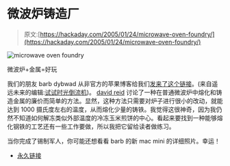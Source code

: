 # 微波炉铸造厂

> 原文:[https://hackaday.com/2005/01/24/microwave-oven-foundry/](https://hackaday.com/2005/01/24/microwave-oven-foundry/)

![microwave oven foundry](img/6b734b35322a79eeaf55be58536e051c.png)

微波炉+金属=好玩

我们的朋友 barb dybwad 从非官方的苹果博客给我们[发来了这个链接](http://home.c2i.net/metaphor/mvpage.html)。(来自遥远未来的编辑:[试试时光倒流机](https://web.archive.org/web/20050828003006/http://home.c2i.net/metaphor/mvpage.html))。 [david reid](http://home.c2i.net/metaphor/index.html) 讨论了一种在普通微波炉中熔化和铸造金属的廉价而简单的方法。显然，这种方法只需要对炉子进行很小的改动，就能达到 1000 摄氏度左右的温度，从而熔化少量的铸铁。我觉得这很神奇，因为我仍然不知道如何解冻类似外部温度的冷冻玉米煎饼的中心。看起来要找到一种能够熔化钢铁的工艺还有一些工作要做，所以我把它留给读者做练习。

当你完成了锡制军人，你可能还想看看 barb 的新 mac mini 的详细照片。幸运！

*   [永久链接](http://home.c2i.net/metaphor/mvpage.html)